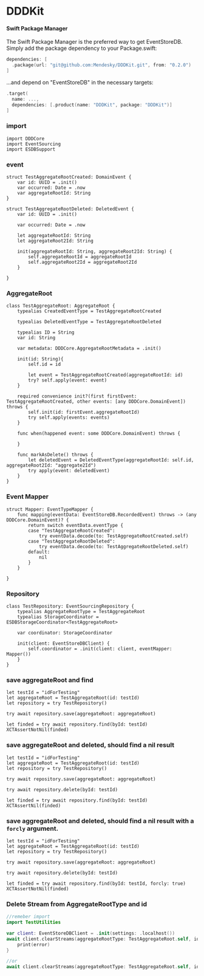 # DDDKit

#### Swift Package Manager

The Swift Package Manager is the preferred way to get EventStoreDB. Simply add the package dependency to your Package.swift:

```swift
dependencies: [
  .package(url: "git@github.com:Mendesky/DDDKit.git", from: "0.2.0")
]
```
...and depend on "EventStoreDB" in the necessary targets:

```swift
.target(
  name: ...,
  dependencies: [.product(name: "DDDKit", package: "DDDKit")]
]
```

### import 
```
import DDDCore
import EventSourcing
import ESDBSupport
```


### event
```
struct TestAggregateRootCreated: DomainEvent {
    var id: UUID = .init()
    var occurred: Date = .now
    var aggregateRootId: String
}

struct TestAggregateRootDeleted: DeletedEvent {
    var id: UUID = .init()

    var occurred: Date = .now

    let aggregateRootId: String
    let aggregateRoot2Id: String

    init(aggregateRootId: String, aggregateRoot2Id: String) {
        self.aggregateRootId = aggregateRootId
        self.aggregateRoot2Id = aggregateRoot2Id
    }

}

```

### AggregateRoot
```
class TestAggregateRoot: AggregateRoot {
    typealias CreatedEventType = TestAggregateRootCreated

    typealias DeletedEventType = TestAggregateRootDeleted

    typealias ID = String
    var id: String
    
    var metadata: DDDCore.AggregateRootMetadata = .init()

    init(id: String){
        self.id = id
        
        let event = TestAggregateRootCreated(aggregateRootId: id)
        try? self.apply(event: event)
    }

    required convenience init?(first firstEvent: TestAggregateRootCreated, other events: [any DDDCore.DomainEvent]) throws {
        self.init(id: firstEvent.aggregateRootId)
        try self.apply(events: events)
    }

    func when(happened event: some DDDCore.DomainEvent) throws {
        
    }

    func markAsDelete() throws {
        let deletedEvent = DeletedEventType(aggregateRootId: self.id, aggregateRoot2Id: "aggregate2Id")
        try apply(event: deletedEvent)
    }
}
```

### Event Mapper
```
struct Mapper: EventTypeMapper {
    func mapping(eventData: EventStoreDB.RecordedEvent) throws -> (any DDDCore.DomainEvent)? {
        return switch eventData.eventType {
        case "TestAggregateRootCreated":
            try eventData.decode(to: TestAggregateRootCreated.self)
        case "TestAggregateRootDeleted":
            try eventData.decode(to: TestAggregateRootDeleted.self)
        default:
            nil
        }
    }
    
}
```

### Repository
```
class TestRepository: EventSourcingRepository {
    typealias AggregateRootType = TestAggregateRoot
    typealias StorageCoordinator = ESDBStorageCoordinator<TestAggregateRoot>

    var coordinator: StorageCoordinator

    init(client: EventStoreDBClient) {
        self.coordinator = .init(client: client, eventMapper: Mapper())
    }
}

```

### save aggregateRoot and find
```
let testId = "idForTesting"
let aggregateRoot = TestAggregateRoot(id: testId)
let repository = try TestRepository()

try await repository.save(aggregateRoot: aggregateRoot)

let finded = try await repository.find(byId: testId)
XCTAssertNotNil(finded)
```

### save aggregateRoot and deleted, should find a nil result
```
let testId = "idForTesting"
let aggregateRoot = TestAggregateRoot(id: testId)
let repository = try TestRepository()

try await repository.save(aggregateRoot: aggregateRoot)

try await repository.delete(byId: testId)

let finded = try await repository.find(byId: testId)
XCTAssertNil(finded)
```

### save aggregateRoot and deleted, should find a nil result with a `forcly` argument. 
```
let testId = "idForTesting"
let aggregateRoot = TestAggregateRoot(id: testId)
let repository = try TestRepository()

try await repository.save(aggregateRoot: aggregateRoot)

try await repository.delete(byId: testId)

let finded = try await repository.find(byId: testId, forcly: true)
XCTAssertNotNil(finded)
```

### Delete Stream from AggregateRootType and id
```swift
//remeber import 
import TestUtilities

var client: EventStoreDBClient = .init(settings: .localhost())
await client.clearStreams(aggregateRootType: TestAggregateRoot.self, id: "idForTesting") { error in
    print(error)
}

//or
await client.clearStreams(aggregateRootType: TestAggregateRoot.self, id: "idForTesting")
```
